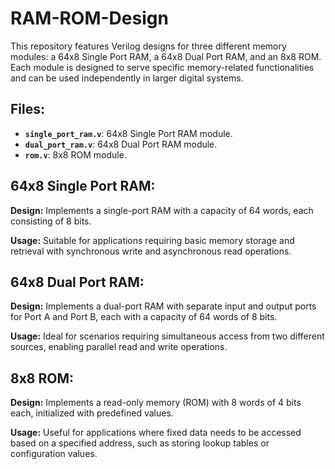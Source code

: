 # RAM-ROM-Design

This repository features Verilog designs for three different memory modules: a 64x8 Single Port RAM, a 64x8 Dual Port RAM, and an 8x8 ROM. Each module is designed to serve specific memory-related functionalities and can be used independently in larger digital systems.

## Files:

- **`single_port_ram.v`**: 64x8 Single Port RAM module.
- **`dual_port_ram.v`**: 64x8 Dual Port RAM module.
- **`rom.v`**: 8x8 ROM module.

## 64x8 Single Port RAM:

**Design:**
Implements a single-port RAM with a capacity of 64 words, each consisting of 8 bits.

**Usage:**
Suitable for applications requiring basic memory storage and retrieval with synchronous write and asynchronous read operations.

## 64x8 Dual Port RAM:

**Design:**
Implements a dual-port RAM with separate input and output ports for Port A and Port B, each with a capacity of 64 words of 8 bits.

**Usage:**
Ideal for scenarios requiring simultaneous access from two different sources, enabling parallel read and write operations.

## 8x8 ROM:

**Design:**
Implements a read-only memory (ROM) with 8 words of 4 bits each, initialized with predefined values.

**Usage:**
Useful for applications where fixed data needs to be accessed based on a specified address, such as storing lookup tables or configuration values.
